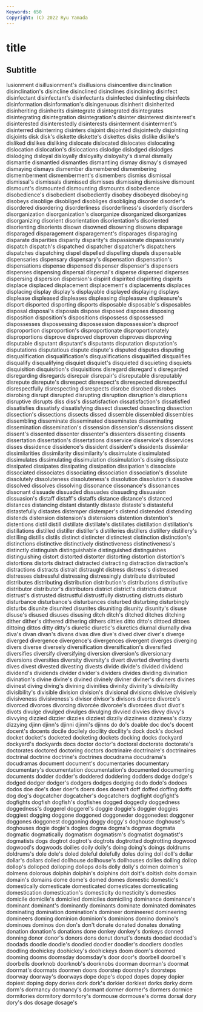 ```yaml
---
Keywords: 650
Copyright: (C) 2022 Ryu Yamada
---
```



# title

## Subtitle
lusionment disillusionment's disillusions disincentive disinclination disinclination's disincline
disinclined disinclines disinclining disinfect disinfectant disinfectant's disinfectants disinfected disinfecting disinfects
disinformation disinformation's disingenuous disinherit disinherited disinheriting disinherits disintegrate disintegrated disintegrates
disintegrating disintegration disintegration's disinter disinterest disinterest's disinterested disinterestedly disinterests disinterment
disinterment's disinterred disinterring disinters disjoint disjointed disjointedly disjointing disjoints disk
disk's diskette diskette's diskettes disks dislike dislike's disliked dislikes disliking
dislocate dislocated dislocates dislocating dislocation dislocation's dislocations dislodge dislodged dislodges
dislodging disloyal disloyally disloyalty disloyalty's dismal dismally dismantle dismantled dismantles
dismantling dismay dismay's dismayed dismaying dismays dismember dismembered dismembering dismemberment
dismemberment's dismembers dismiss dismissal dismissal's dismissals dismissed dismisses dismissing dismissive
dismount dismount's dismounted dismounting dismounts disobedience disobedience's disobedient disobediently disobey
disobeyed disobeying disobeys disoblige disobliged disobliges disobliging disorder disorder's disordered
disordering disorderliness disorderliness's disorderly disorders disorganization disorganization's disorganize disorganized disorganizes
disorganizing disorient disorientation disorientation's disoriented disorienting disorients disown disowned disowning
disowns disparage disparaged disparagement disparagement's disparages disparaging disparate disparities disparity
disparity's dispassionate dispassionately dispatch dispatch's dispatched dispatcher dispatcher's dispatchers dispatches
dispatching dispel dispelled dispelling dispels dispensable dispensaries dispensary dispensary's dispensation
dispensation's dispensations dispense dispensed dispenser dispenser's dispensers dispenses dispensing dispersal
dispersal's disperse dispersed disperses dispersing dispersion dispersion's dispirit dispirited dispiriting
dispirits displace displaced displacement displacement's displacements displaces displacing display display's
displayable displayed displaying displays displease displeased displeases displeasing displeasure displeasure's
disport disported disporting disports disposable disposable's disposables disposal disposal's disposals
dispose disposed disposes disposing disposition disposition's dispositions dispossess dispossessed dispossesses
dispossessing dispossession dispossession's disproof disproportion disproportion's disproportionate disproportionately disproportions disprove
disproved disproven disproves disproving disputable disputant disputant's disputants disputation disputation's
disputations disputatious dispute dispute's disputed disputes disputing disqualification disqualification's disqualifications
disqualified disqualifies disqualify disqualifying disquiet disquiet's disquieted disquieting disquiets disquisition
disquisition's disquisitions disregard disregard's disregarded disregarding disregards disrepair disrepair's disreputable
disreputably disrepute disrepute's disrespect disrespect's disrespected disrespectful disrespectfully disrespecting disrespects
disrobe disrobed disrobes disrobing disrupt disrupted disrupting disruption disruption's disruptions
disruptive disrupts diss diss's dissatisfaction dissatisfaction's dissatisfied dissatisfies dissatisfy dissatisfying
dissect dissected dissecting dissection dissection's dissections dissects dissed dissemble dissembled
dissembles dissembling disseminate disseminated disseminates disseminating dissemination dissemination's dissension dissension's
dissensions dissent dissent's dissented dissenter dissenter's dissenters dissenting dissents dissertation
dissertation's dissertations disservice disservice's disservices disses dissidence dissidence's dissident dissident's
dissidents dissimilar dissimilarities dissimilarity dissimilarity's dissimulate dissimulated dissimulates dissimulating dissimulation
dissimulation's dissing dissipate dissipated dissipates dissipating dissipation dissipation's dissociate dissociated
dissociates dissociating dissociation dissociation's dissolute dissolutely dissoluteness dissoluteness's dissolution dissolution's
dissolve dissolved dissolves dissolving dissonance dissonance's dissonances dissonant dissuade dissuaded
dissuades dissuading dissuasion dissuasion's distaff distaff's distaffs distance distance's distanced
distances distancing distant distantly distaste distaste's distasteful distastefully distastes distemper
distemper's distend distended distending distends distension distension's distensions distention distention's
distentions distil distill distillate distillate's distillates distillation distillation's distillations distilled
distiller distiller's distilleries distillers distillery distillery's distilling distills distils distinct
distincter distinctest distinction distinction's distinctions distinctive distinctively distinctiveness distinctiveness's distinctly
distinguish distinguishable distinguished distinguishes distinguishing distort distorted distorter distorting distortion
distortion's distortions distorts distract distracted distracting distraction distraction's distractions distracts
distrait distraught distress distress's distressed distresses distressful distressing distressingly distribute
distributed distributes distributing distribution distribution's distributions distributive distributor distributor's distributors
district district's districts distrust distrust's distrusted distrustful distrustfully distrusting distrusts
disturb disturbance disturbance's disturbances disturbed disturbing disturbingly disturbs disunite disunited
disunites disuniting disunity disunity's disuse disuse's disused disuses disusing ditch
ditch's ditched ditches ditching dither dither's dithered dithering dithers ditties
ditto ditto's dittoed dittoes dittoing dittos ditty ditty's diuretic diuretic's
diuretics diurnal diurnally diva diva's divan divan's divans divas dive
dive's dived diver diver's diverge diverged divergence divergence's divergences divergent
diverges diverging divers diverse diversely diversification diversification's diversified diversifies diversify
diversifying diversion diversion's diversionary diversions diversities diversity diversity's divert diverted
diverting diverts dives divest divested divesting divests divide divide's divided
dividend dividend's dividends divider divider's dividers divides dividing divination divination's
divine divine's divined divinely diviner diviner's diviners divines divinest diving
diving's divining divinities divinity divinity's divisibility divisibility's divisible division division's
divisional divisions divisive divisively divisiveness divisiveness's divisor divisor's divisors divorce
divorce's divorced divorces divorcing divorcée divorcée's divorcées divot divot's divots
divulge divulged divulges divulging divvied divvies divvy divvy's divvying dizzied
dizzier dizzies dizziest dizzily dizziness dizziness's dizzy dizzying djinn djinn's
djinni djinni's djinns do do's doable doc doc's docent docent's
docents docile docilely docility docility's dock dock's docked docket docket's
docketed docketing dockets docking docks dockyard dockyard's dockyards docs doctor
doctor's doctoral doctorate doctorate's doctorates doctored doctoring doctors doctrinaire doctrinaire's
doctrinaires doctrinal doctrine doctrine's doctrines docudrama docudrama's docudramas document document's
documentaries documentary documentary's documentation documentation's documented documenting documents dodder dodder's
doddered doddering dodders dodge dodge's dodged dodger dodger's dodgers dodges
dodging dodo dodo's dodoes dodos doe doe's doer doer's doers
does doesn't doff doffed doffing doffs dog dog's dogcatcher dogcatcher's
dogcatchers dogfight dogfight's dogfights dogfish dogfish's dogfishes dogged doggedly doggedness
doggedness's doggerel doggerel's doggie doggie's doggier doggies doggiest dogging doggone
doggoned doggoneder doggonedest doggoner doggones doggonest doggoning doggy doggy's doghouse
doghouse's doghouses dogie dogie's dogies dogma dogma's dogmas dogmata dogmatic
dogmatically dogmatism dogmatism's dogmatist dogmatist's dogmatists dogs dogtrot dogtrot's dogtrots
dogtrotted dogtrotting dogwood dogwood's dogwoods doilies doily doily's doing doing's
doings doldrums doldrums's dole dole's doled doleful dolefully doles doling
doll doll's dollar dollar's dollars dolled dollhouse dollhouse's dollhouses dollies
dolling dollop dollop's dolloped dolloping dollops dolls dolly dolly's dolmen
dolmen's dolmens dolorous dolphin dolphin's dolphins dolt dolt's doltish dolts
domain domain's domains dome dome's domed domes domestic domestic's domestically
domesticate domesticated domesticates domesticating domestication domestication's domesticity domesticity's domestics domicile
domicile's domiciled domiciles domiciling dominance dominance's dominant dominant's dominantly dominants
dominate dominated dominates dominating domination domination's domineer domineered domineering domineers
doming dominion dominion's dominions domino domino's dominoes dominos don don's
don't donate donated donates donating donation donation's donations done donkey
donkey's donkeys donned donning donor donor's donors dons donut donut's
donuts doodad doodad's doodads doodle doodle's doodled doodler doodler's doodlers
doodles doodling doohickey doohickey's doohickeys doom doom's doomed dooming dooms
doomsday doomsday's door door's doorbell doorbell's doorbells doorknob doorknob's doorknobs
doorman doorman's doormat doormat's doormats doormen doors doorstep doorstep's doorsteps
doorway doorway's doorways dope dope's doped dopes dopey dopier dopiest
doping dopy dories dork dork's dorkier dorkiest dorks dorky dorm
dorm's dormancy dormancy's dormant dormer dormer's dormers dormice dormitories dormitory
dormitory's dormouse dormouse's dorms dorsal dory dory's dos dosage dosage's
